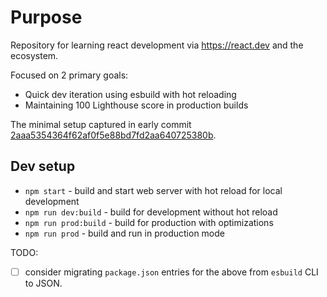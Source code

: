 # Purpose

Repository for learning react development via <https://react.dev> and the ecosystem.

Focused on 2 primary goals:

- Quick dev iteration using esbuild with hot reloading
- Maintaining 100 Lighthouse score in production builds

The minimal setup captured in early commit [2aaa5354364f62af0f5e88bd7fd2aa640725380b](https://github.com/groz/react-dev/tree/2aaa5354364f62af0f5e88bd7fd2aa640725380b).

## Dev setup

- `npm start` - build and start web server with hot reload for local development
- `npm run dev:build` - build for development without hot reload
- `npm run prod:build` - build for production with optimizations
- `npm run prod` - build and run in production mode

TODO:

- [ ] consider migrating `package.json` entries for the above from `esbuild` CLI to JSON.
